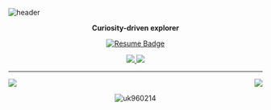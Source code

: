 ![header](https://capsule-render.vercel.app/api?type=waving&color=gradient&height=200&section=header&text=If%20not%20now,%20then%20when?&fontSize=50)

<div align=center>
  
  <strong>
    Curiosity-driven explorer
  </strong>

  [![Resume Badge](http://img.shields.io/badge/-Portfolio-green?style=flat&logo=notion&logoColor=white)](https://tree-shrine-d63.notion.site/b12dd16474134d1ab92afa274b97f4a7?pvs=4)

</div>

<div align="center">
  <a href="https://github-stats-alpha.vercel.app/api?username=BETTERFUTURE4">
    <img src="https://github-stats-alpha.vercel.app/api?username=pia2011" />
  </a>

<a href="https://github.com/ryo-ma/github-profile-trophy">
    <img src="https://github-profile-trophy.vercel.app/?username=pia2011&theme=onedark&row=2&column=3" />
  </a>
  
</div>

--- 


<div align="center">
  <div style="display: flex; justify-content: space-between; align-items: center;">
    <img src="http://mazassumnida.wtf/api/generate_badge?boj=pia2011" />
    <a href="https://leetcode.com/pia2011">
      <img src="https://leetcode.card.workers.dev/?username=pia2011" />
    </a>
  </div>
</div>

<p align="center"> <img src="https://komarev.com/ghpvc/?username=pia2011&label=Profile%20views&color=0e75b6&style=flat" alt="uk960214" /> </p>
